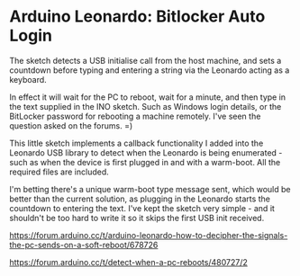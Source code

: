 # Arduino Leonardo: Bitlocker Auto Login
The sketch detects a USB initialise call from the host machine, and sets a countdown before typing and entering a string via the Leonardo acting as a keyboard.

In effect it will wait for the PC to reboot, wait for a minute, and then type in the text supplied in the INO sketch. Such as Windows login details, or the BitLocker password for rebooting a machine remotely. I've seen the question asked on the forums. =) 

This little sketch implements a callback functionality I added into the Leonardo USB library to detect when the Leonardo is being enumerated - such as when the device is first plugged in and with a warm-boot. All the required files are included.

I'm betting there's a unique warm-boot type message sent, which would be better than the current solution, as plugging in the Leonardo starts the countdown to entering the text.
I've kept the sketch very simple - and it shouldn't be too hard to write it so it skips the first USB init received.

https://forum.arduino.cc/t/arduino-leonardo-how-to-decipher-the-signals-the-pc-sends-on-a-soft-reboot/678726

https://forum.arduino.cc/t/detect-when-a-pc-reboots/480727/2

